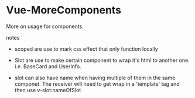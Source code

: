 # Vue-MoreComponents


More on usage for components

notes

* scoped are use to mark css effect that only function locally

* Slot are use to make certain component to wrap it's html to another one. i.e. BaseCard and UserInfo.

* slot can also have name when having multiple of them in the same componet. The receiver will need to get wrap in a 'template' tag and then use v-slot:nameOfSlot 